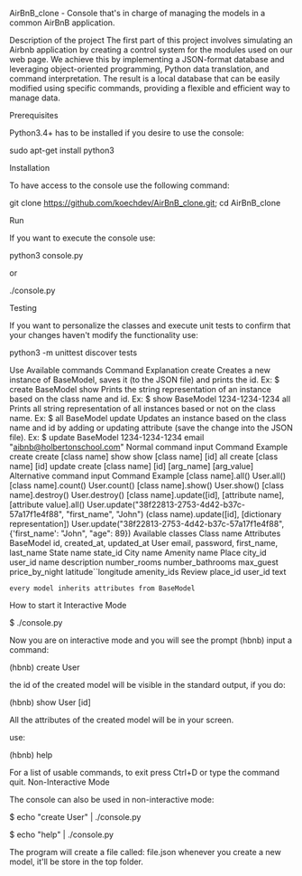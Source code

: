 AirBnB_clone - Console that's in charge of managing the models in a common AirBnB application.

Description of the project
The first part of this project involves simulating an Airbnb application by creating a control system for the modules used on our web page. We achieve this by implementing a JSON-format database and leveraging object-oriented programming, Python data translation, and command interpretation. The result is a local database that can be easily modified using specific commands, providing a flexible and efficient way to manage data.

Prerequisites

Python3.4+ has to be installed if you desire to use the console:

sudo apt-get install python3

Installation

To have access to the console use the following command:

git clone https://github.com/koechdev/AirBnB_clone.git; cd AirBnB_clone

Run

If you want to execute the console use:

python3 console.py

or

./console.py

Testing

If you want to personalize the classes and execute unit tests to confirm that your changes haven't modify the functionality use:

python3 -m unittest discover tests

Use
Available commands
Command 	Explanation
create 	Creates a new instance of BaseModel, saves it (to the JSON file) and prints the id. Ex: $ create BaseModel
show 	Prints the string representation of an instance based on the class name and id. Ex: $ show BaseModel 1234-1234-1234
all 	Prints all string representation of all instances based or not on the class name. Ex: $ all BaseModel
update 	Updates an instance based on the class name and id by adding or updating attribute (save the change into the JSON file). Ex: $ update BaseModel 1234-1234-1234 email "aibnb@holbertonschool.com"
Normal command input
Command 	Example
create 	create [class name]
show 	show [class name] [id]
all 	create [class name] [id]
update 	create [class name] [id] [arg_name] [arg_value]
Alternative command input
Command 	Example
[class name].all() 	User.all()
[class name].count() 	User.count()
[class name].show() 	User.show()
[class name].destroy() 	User.destroy()
[class name].update([id], [attribute name], [attribute value].all() 	User.update("38f22813-2753-4d42-b37c-57a17f1e4f88", "first_name", "John")
(class name).update([id], [dictionary representation]) 	User.update("38f22813-2753-4d42-b37c-57a17f1e4f88", {'first_name': "John", "age": 89})
Available classes
Class name 	Attributes
BaseModel 	id, created_at, updated_at
User 	email, password, first_name, last_name
State 	name state_id
City 	name
Amenity 	name
Place 	city_id user_id name description number_rooms number_bathrooms max_guest price_by_night latitude``longitude amenity_ids
Review 	place_id user_id text

    every model inherits attributes from BaseModel

How to start it
Interactive Mode

$ ./console.py

Now you are on interactive mode and you will see the prompt (hbnb) input a command:

(hbnb) create User

the id of the created model will be visible in the standard output, if you do:

(hbnb) show User [id]

All the attributes of the created model will be in your screen.

use:

(hbnb) help

For a list of usable commands, to exit press Ctrl+D or type the command quit.
Non-Interactive Mode

The console can also be used in non-interactive mode:

$ echo "create User" | ./console.py

$ echo "help" | ./console.py

The program will create a file called: file.json whenever you create a new model, it'll be store in the top folder.

